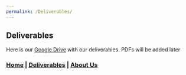 ```yaml
---
permalink: /Deliverables/
---
```


## Deliverables
Here is our [Google Drive](https://goo.gl/qK2xLA) with our deliverables. PDFs will be added later

### [Home](https://mlpearson4.github.io/VastCast/) | [Deliverables](https://mlpearson4.github.io/VastCast/Deliverables.html) | [About Us](https://mlpearson4.github.io/VastCast/AboutUs.html)

